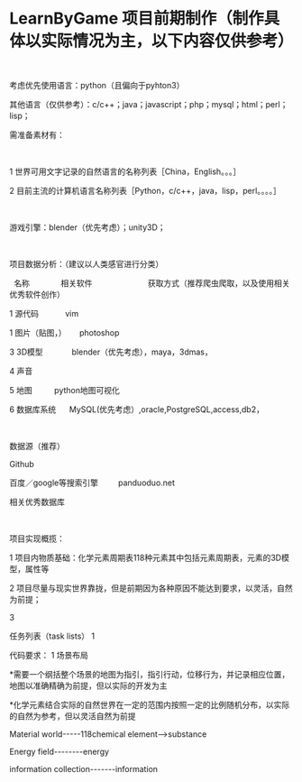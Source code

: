 

# LearnByGame 项目前期制作（制作具体以实际情况为主，以下内容仅供参考）

 

考虑优先使用语言：python（且偏向于pyhton3）

其他语言（仅供参考）：c/c++；java；javascript；php；mysql；html；perl；lisp；

需准备素材有：

 

1 世界可用文字记录的自然语言的名称列表［China，English。。。］

2 目前主流的计算机语言名称列表［Python，c/c++，java，lisp，perl。。。。］

 

游戏引擎：blender（优先考虑）；unity3D；

 

项目数据分析：（建议以人类感官进行分类）

  名称             
相关软件                        
获取方式（推荐爬虫爬取，以及使用相关优秀软件创作）

1 源代码            vim                             

1 图片（贴图，）      photoshop                      

3 3D模型            
blender（优先考虑），maya，3dmas，

4 声音          

5 地图          python地图可视化

6 数据库系统      MySQL(优先考虑）,oracle,PostgreSQL,access,db2，

 

数据源（推荐）

Github    

百度／google等搜索引擎        
panduoduo.net

相关优秀数据库

 

项目实现概揽：

1 项目内物质基础：化学元素周期表118种元素其中包括元素周期表，元素的3D模型，属性等

2 项目尽量与现实世界靠拢，但是前期因为各种原因不能达到要求，以灵活，自然为前提；

3 





任务列表（task lists）
1





代码要求：
1 场景布局

*需要一个纲括整个场景的地图为指引，指引行动，位移行为，并记录相应位置，地图以准确精确为前提，但以实际的开发为主

*化学元素结合实际的自然世界在一定的范围内按照一定的比例随机分布，以实际的自然为参考，但以灵活自然为前提





Material world-----118chemical element-->substance

Energy field--------energy

information collection-------information
